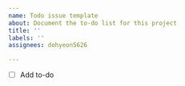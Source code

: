 ```yaml
---
name: Todo issue template
about: Document the to-do list for this project
title: ''
labels: ''
assignees: dohyeon5626

---
```


- [ ] Add to-do
